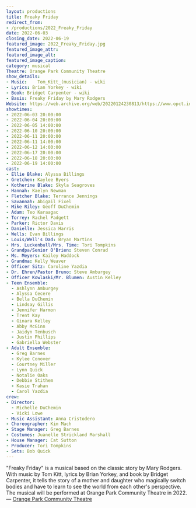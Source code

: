```yaml
---
layout: productions
title: Freaky Friday
redirect_from:
- /productions/2022_Freaky_Friday
date: 2022-06-03
closing_date: 2022-06-19
featured_image: 2022_Freaky_Friday.jpg
featured_image_attr:
featured_image_alt:
featured_image_caption:
category: musical
Theatre: Orange Park Community Theatre
show_details:
- Music: 	Tom_Kitt_(musician) - wiki
- Lyrics: Brian Yorkey - wiki
- Book: Bridget Carpenter - wiki
- Basis: Freaky Friday by Mary Rodgers
Website: https://web.archive.org/web/20220124230813/https://www.opct.info/52nd-season
showtimes:
- 2022-06-03 20:00:00
- 2022-06-04 20:00:00
- 2022-06-05 14:00:00
- 2022-06-10 20:00:00
- 2022-06-11 20:00:00
- 2022-06-11 14:00:00
- 2022-06-12 14:00:00
- 2022-06-17 20:00:00
- 2022-06-18 20:00:00
- 2022-06-19 14:00:00
cast:
- Ellie Blake: Alyssa Billings
- Gretchen: Kaylee Byers
- Kotherine Blake: Skyla Seagroves
- Hannah: Kaelyn Newman
- Fletcher Blake: Terrance Jennings
- Savannah: Abigail Fixel
- Mike Riley: Geoff DuChemin
- Adam: Teo Karaagac
- Torrey: Rachel Padgett
- Parker: Rictor Davis
- Danielle: Jessica Harris
- Wells: Evan Billings
- Louis/Well's Dad: Bryan Martins
- Mrs. Luckenbull/Mrs. Time: Tori Tompkins
- Grandpa/Senior O'Brien: Steven Conrad
- Ms. Meyers: Kailey Haddock
- Grandma: Kelly Weaver
- Officer Sitz: Caroline Yazdia
- Dr. Ehren/Pastor Bruno: Steve Amburgey
- Officer Kowlaski/Mr. Blumen: Austin Kelley
- Teen Ensemble:
  - Ashlynn Amburgey
  - Alyssa Cecere
  - Bella DuChemin
  - Lindsay Gillis
  - Jennifer Harmon
  - Trent Kay
  - Ginara Kelley
  - Abby McGinn
  - Jaidyn Tenbusch
  - Justin Phillips
  - Gabriella Webster
- Adult Ensemble:
  - Greg Barnes
  - Kylee Conover
  - Courtney Miller
  - Lynn Quick
  - Notalie Oaks
  - Debbie Stithem
  - Kasie Trahan
  - Carol Yazdia
crew:
- Director:
  - Michelle DuChemin
  - Vicki Lowe
- Music Assistant: Anna Cristodero
- Choreographer: Kim Mach
- Stage Manager: Greg Barnes
- Costumes: Juanelle Strickland Marshall
- House Manager: Cat Sutton
- Producer: Tori Tompkins
- Sets: Bob Quick
---
```

"Freaky Friday" is a musical based on the classic story by Mary Rodgers. With music by Tom Kitt, lyrics by Brian Yorkey, and book by Bridget Carpenter, it tells the story of a mother and daughter who magically switch bodies and have to learn to see the world from each other's perspective. The musical will be performed at Orange Park Community Theatre in 2022. — [Orange Park Community Theatre](https://www.opct.info/52nd-season)
